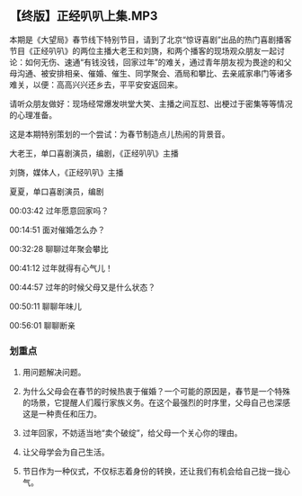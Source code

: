 ## 【终版】正经叭叭上集.MP3



本期是《大望局》春节线下特别节目，请到了北京“惊讶喜剧”出品的热门喜剧播客节目《正经叭叭》的两位主播大老王和刘旖，和两个播客的现场观众朋友一起讨论：如何无伤、速通“有钱没钱，回家过年”的难关，通过青年朋友视为畏途的和父母沟通、被安排相亲、催婚、催生、同学聚会、酒局和攀比、去亲戚家串门等诸多难关，以便：高高兴兴还乡去，平平安安返回来。

请听众朋友做好：现场经常爆发哄堂大笑、主播之间互怼、出梗过于密集等等情况的心理准备。

这是本期特别策划的一个尝试：为春节制造点儿热闹的背景音。



大老王，单口喜剧演员，编剧，《正经叭叭》主播

刘旖，媒体人，《正经叭叭》主播

夏夏，单口喜剧演员，编剧



00:03:42 过年愿意回家吗？

00:14:51 面对催婚怎么办？

00:32:28 聊聊过年聚会攀比

00:41:12 过年就得有心气儿！

00:44:57 过年的时候父母又是什么状态？

00:50:11 聊聊年味儿

00:56:01 聊聊断亲

### 划重点

 1. 用问题解决问题。

 2. 为什么父母会在春节的时候热衷于催婚？一个可能的原因是，春节是一个特殊的场景，它提醒人们履行家族义务。在这个最强烈的时序里，父母自己也深感这是一种责任和压力。

 3. 过年回家，不妨适当地“卖个破绽”，给父母一个关心你的理由。

 4. 让父母学会为自己生活。

 5. 节日作为一种仪式，不仅标志着身份的转换，还让我们有机会给自己拢一拢心气。



<img  src="https://piccdn2.umiwi.com/uploader/image/ddarticle/2025012522/1865966228422577236/012522.jpeg" width="0"/>



